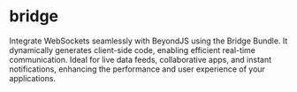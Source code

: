 # bridge
 Integrate WebSockets seamlessly with BeyondJS using the Bridge Bundle. It dynamically generates client-side code, enabling efficient real-time communication. Ideal for live data feeds, collaborative apps, and instant notifications, enhancing the performance and user experience of your applications.
